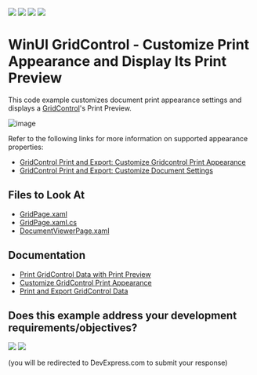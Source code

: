 <!-- default badges list -->
![](https://img.shields.io/endpoint?url=https://codecentral.devexpress.com/api/v1/VersionRange/422865628/21.2.3%2B)
[![](https://img.shields.io/badge/Open_in_DevExpress_Support_Center-FF7200?style=flat-square&logo=DevExpress&logoColor=white)](https://supportcenter.devexpress.com/ticket/details/T1040670)
[![](https://img.shields.io/badge/📖_How_to_use_DevExpress_Examples-e9f6fc?style=flat-square)](https://docs.devexpress.com/GeneralInformation/403183)
[![](https://img.shields.io/badge/💬_Leave_Feedback-feecdd?style=flat-square)](#does-this-example-address-your-development-requirementsobjectives)
<!-- default badges end -->
# WinUI GridControl - Customize Print Appearance and Display Its Print Preview

This code example customizes document print appearance settings and displays a [GridControl](https://docs.devexpress.com/WinUI/DevExpress.WinUI.Grid.GridControl)'s Print Preview.

![image](https://user-images.githubusercontent.com/12169834/139531364-a13fd73e-1970-44f7-ad5e-1970604f85a2.png)

Refer to the following links for more information on supported appearance properties:
* [GridControl Print and Export: Customize Gridcontrol Print Appearance](https://docs.devexpress.com/WinUI/403345/controls/data-grid/print-export#customize-gridcontrol-print-appearance)
* [GridControl Print and Export: Customize Document Settings](https://docs.devexpress.com/WinUI/403345/controls/data-grid/print-export#customize-document-settings)

<!-- default file list -->
## Files to Look At

- [GridPage.xaml](./CS/CustomizePrintedGrid/CustomizePrintedGrid/Views/GridPage.xaml)
- [GridPage.xaml.cs](./CS/CustomizePrintedGrid/CustomizePrintedGrid/Views/GridPage.xaml.cs#L23)
- [DocumentViewerPage.xaml](./CS/CustomizePrintedGrid/CustomizePrintedGrid/Views/GridPage.xaml)
<!-- default file list end -->

## Documentation

- [Print GridControl Data with Print Preview](https://docs.devexpress.com/WinUI/403345/controls/data-grid/print-export#printexport-data-with-print-preview)
- [Customize GridControl Print Appearance](https://docs.devexpress.com/WinUI/403345/controls/data-grid/print-export#customize-appearance)
- [Print and Export GridControl Data](https://docs.devexpress.com/WinUI/403345/controls/data-grid/print-export)
<!-- feedback -->
## Does this example address your development requirements/objectives?

[<img src="https://www.devexpress.com/support/examples/i/yes-button.svg"/>](https://www.devexpress.com/support/examples/survey.xml?utm_source=github&utm_campaign=winui-customize-gridcontrol-print-appearance-and-display-print-preview&~~~was_helpful=yes) [<img src="https://www.devexpress.com/support/examples/i/no-button.svg"/>](https://www.devexpress.com/support/examples/survey.xml?utm_source=github&utm_campaign=winui-customize-gridcontrol-print-appearance-and-display-print-preview&~~~was_helpful=no)

(you will be redirected to DevExpress.com to submit your response)
<!-- feedback end -->
